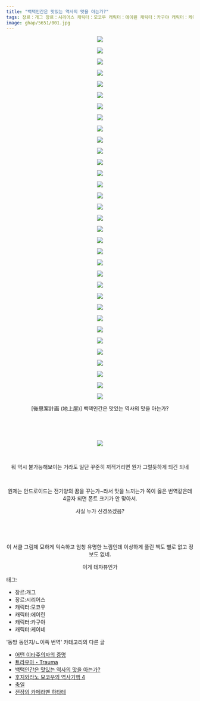 ```yaml
---
title: "백택인간은 맛있는 역사의 맛을 아는가?"
tags: 장르：개그 장르：시리어스 캐릭터：모코우 캐릭터：에이린 캐릭터：카구야 캐릭터：케이네 後思案計画 地上屋 동방_동인지／ㄴ이쪽_번역
image: ghap/5651/001.jpg
---
```

<div class="article">
<p style="text-align: center; clear: none; float: none;"><img src="{{ site.nasurl }}/ghap/5651/001.jpg"/></p>
<p style="text-align: center; clear: none; float: none;"><img src="{{ site.nasurl }}/ghap/5651/002.jpg"/></p>
<p style="text-align: center; clear: none; float: none;"><img src="{{ site.nasurl }}/ghap/5651/003.jpg"/></p>
<p style="text-align: center; clear: none; float: none;"><img src="{{ site.nasurl }}/ghap/5651/004.jpg"/></p>
<p style="text-align: center; clear: none; float: none;"><img src="{{ site.nasurl }}/ghap/5651/005.jpg"/></p>
<p style="text-align: center; clear: none; float: none;"><img src="{{ site.nasurl }}/ghap/5651/006.jpg"/></p>
<p style="text-align: center; clear: none; float: none;"><img src="{{ site.nasurl }}/ghap/5651/007.jpg"/></p>
<p style="text-align: center; clear: none; float: none;"><img src="{{ site.nasurl }}/ghap/5651/008.jpg"/></p>
<p style="text-align: center; clear: none; float: none;"><img src="{{ site.nasurl }}/ghap/5651/009.jpg"/></p>
<p style="text-align: center; clear: none; float: none;"><img src="{{ site.nasurl }}/ghap/5651/010.jpg"/></p>
<p style="text-align: center; clear: none; float: none;"><img src="{{ site.nasurl }}/ghap/5651/011.jpg"/></p>
<p style="text-align: center; clear: none; float: none;"><img src="{{ site.nasurl }}/ghap/5651/012.jpg"/></p>
<p style="text-align: center; clear: none; float: none;"><img src="{{ site.nasurl }}/ghap/5651/013.jpg"/></p>
<p style="text-align: center; clear: none; float: none;"><img src="{{ site.nasurl }}/ghap/5651/014.jpg"/></p>
<p style="text-align: center; clear: none; float: none;"><img src="{{ site.nasurl }}/ghap/5651/015.jpg"/></p>
<p style="text-align: center; clear: none; float: none;"><img src="{{ site.nasurl }}/ghap/5651/016.jpg"/></p>
<p style="text-align: center; clear: none; float: none;"><img src="{{ site.nasurl }}/ghap/5651/017.jpg"/></p>
<p style="text-align: center; clear: none; float: none;"><img src="{{ site.nasurl }}/ghap/5651/018.jpg"/></p>
<p style="text-align: center; clear: none; float: none;"><img src="{{ site.nasurl }}/ghap/5651/019.jpg"/></p>
<p style="text-align: center; clear: none; float: none;"><img src="{{ site.nasurl }}/ghap/5651/020.jpg"/></p>
<p style="text-align: center; clear: none; float: none;"><img src="{{ site.nasurl }}/ghap/5651/021.jpg"/></p>
<p style="text-align: center; clear: none; float: none;"><img src="{{ site.nasurl }}/ghap/5651/022.jpg"/></p>
<p style="text-align: center; clear: none; float: none;"><img src="{{ site.nasurl }}/ghap/5651/023.jpg"/></p>
<p style="text-align: center; clear: none; float: none;"><img src="{{ site.nasurl }}/ghap/5651/024.jpg"/></p>
<p style="text-align: center; clear: none; float: none;"><img src="{{ site.nasurl }}/ghap/5651/025.jpg"/></p>
<p style="text-align: center; clear: none; float: none;"><img src="{{ site.nasurl }}/ghap/5651/026.jpg"/></p>
<p style="text-align: center; clear: none; float: none;"><img src="{{ site.nasurl }}/ghap/5651/027.jpg"/></p>
<p style="text-align: center; clear: none; float: none;"><img src="{{ site.nasurl }}/ghap/5651/028.jpg"/></p>
<p style="text-align: center; clear: none; float: none;"><img src="{{ site.nasurl }}/ghap/5651/029.jpg"/></p>
<p style="text-align: center; clear: none; float: none;"><img src="{{ site.nasurl }}/ghap/5651/030.jpg"/></p>
<p style="text-align: center; clear: none; float: none;"><img src="{{ site.nasurl }}/ghap/5651/031.jpg"/></p>
<p style="text-align: center; clear: none; float: none;"><img src="{{ site.nasurl }}/ghap/5651/032.jpg"/></p>
<p style="text-align: center; clear: none; float: none;"><img src="{{ site.nasurl }}/ghap/5651/033.jpg"/></p>
<p style="text-align: center; clear: none; float: none;">[後思案計画 (地上屋)] 백택인간은 맛있는 역사의 맛을 아는가?</p>
<p style="text-align: center; clear: none; float: none;"><br/></p>
<p style="text-align: center; clear: none; float: none;"><br/></p>
<p style="text-align: center; clear: none; float: none;"><img src="{{ site.nasurl }}/ghap/5651/034.gif"/></p>
<p style="text-align: center; clear: none; float: none;"><br/></p>
<p style="text-align: center; clear: none; float: none;">뭐 역시 불가능해보이는 거라도 일단 꾸준히 끼적거리면 뭔가 그럴듯하게 되긴 되네</p>
<p style="text-align: center; clear: none; float: none;"><br/></p>
<p style="text-align: center; clear: none; float: none;">원제는 안드로이드는 전기양의 꿈을 꾸는가~라서 맛을 느끼는가 쪽이 옳은 번역같은데 4글자 되면 폰트 크기가 안 맞아서.</p>
<p style="text-align: center; clear: none; float: none;">사실 누가 신경쓰겠음?</p>
<p style="text-align: center; clear: none; float: none;"><br/></p>
<p style="text-align: center; clear: none; float: none;"><br/></p>
<p style="text-align: center; clear: none; float: none;">이 서클 그림체 묘하게 익숙하고 엄청 유명한 느낌인데 이상하게 풀린 책도 별로 없고 정보도 없네.</p>
<p style="text-align: center; clear: none; float: none;">이게 데쟈뷰인가</p>
</div><div class="tagTrail">
<p>태그: </p>
<ul>
<li>장르:개그</li>
<li>장르:시리어스</li>
<li>캐릭터:모코우</li>
<li>캐릭터:에이린</li>
<li>캐릭터:카구야</li>
<li>캐릭터:케이네</li>
</ul>
</div><div class="another">
<p>'동방 동인지/ㄴ이쪽 번역' 카테고리의 다른 글</p>
<ul>
<li><a href="/2019-02-06-ghap_5756">어떤 이타주의자의 증명</a></li>
<li><a href="/2019-02-03-ghap_5730">트라우마・Trauma</a></li>
<li><a href="/2019-01-26-ghap_5651">백택인간은 맛있는 역사의 맛을 아는가?</a></li>
<li><a href="/2019-01-24-ghap_5650">후지와라노 모코우의 역사기행 4</a></li>
<li><a href="/2019-01-24-ghap_5649">축일</a></li>
<li><a href="/2019-01-22-ghap_5639">전장의 카메라맨 하타테</a></li>
</ul>
</div>